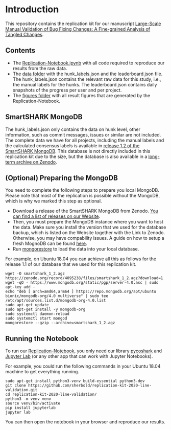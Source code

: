 # Introduction

This repository contains the replication kit for our manuscript [Large-Scale Manual Validation of Bug Fixing Changes: A Fine-grained Analysis of Tangled Changes](LINK_MISSING). 

## Contents

- The [Replication-Notebook.ipynb](Replication-Notebook.ipynb) with all code required to reproduce our results from the raw data. 
- The [data folder](data) with the hunk_labels.json and the leaderboard.json file. The hunk_labels.json contains the relevant raw data for this study, i.e., the manual labels for the hunks. The leaderboard.json contains daily snapshots of the progress per user and per project. 
- The [figures folder](figures) with all result figures that are generated by the Replication-Notebook. 

## SmartSHARK MongoDB

The hunk_labels.json only contains the data on hunk level, other information, such as commit messages, issues or similar are not included. The complete data we have for all projects, including the manual labels and the calculated consensus labels is available in [release 1.2 of the SmartSHARK MongoDB](https://smartshark.github.io/dbreleases/). This database is not directly included in this replication kit due to the size, but the database is also available in a [long-term archive on Zenodo](https://doi.org/10.5281/zenodo.4095238). 

## (Optional) Preparing the MongoDB

You need to complete the following steps to prepare you local MongoDB. Please note that most of the replication is possible without the MongoDB, which is why we marked this step as optional. 

- Download a release of the SmartSHARK MongoDB from Zenodo. [You can find a list of releases on our Website](https://smartshark.github.io/dbreleases/). 
- Then, you must prepare the MongoDB instance where you want to host the data. Make sure you install the version that we used for the database backup, which is listed on the Website together with the Link to Zenodo. Otherwise, you may have compability issues. A guide on how to setup a fresh MognoDB can be found [here](https://docs.mongodb.com/manual/installation/#install-mongodb).
- Run [mongorestore](https://docs.mongodb.com/database-tools/mongorestore/) to load the data into your local database.

For example, on Ubuntu 18.04 you can achieve all this as follows for the release 1.1 of our database that we used for this replication kit. 

```
wget -O smartshark_1_2.agz https://zenodo.org/record/4095238/files/smartshark_1_2.agz?download=1
wget -qO - https://www.mongodb.org/static/pgp/server-4.0.asc | sudo apt-key add -
echo "deb [ arch=amd64,arm64 ] https://repo.mongodb.org/apt/ubuntu bionic/mongodb-org/4.0 multiverse" | sudo tee /etc/apt/sources.list.d/mongodb-org-4.0.list
sudo apt-get update
sudo apt-get install -y mongodb-org
sudo systemctl daemon-reload
sudo systemctl start mongod
mongorestore --gzip --archive=smartshark_1_2.agz
```

## Running the Notebook

To run our [Replication-Notebook](Replication-Notebook.ipynb), you only need our library [pycoshark](https://github.com/smartshark/pycoSHARK) and [Jupyter Lab](https://jupyter.org/install) (or any other app that can work with Jupyter Notebooks). 

For example, you could run the following commands in your Ubuntu 18.04 machine to get everything running.

```
sudo apt-get install python3-venv build-essential python3-dev
git clone https://github.com/sherbold/replication-kit-2020-line-validation.git
cd replication-kit-2020-line-validation/
python3 -m venv venv
source venv/bin/activate
pip install jupyterlab
jupyter lab
```

You can then open the notebook in your browser and reproduce our results. 


